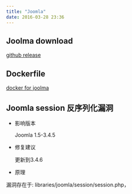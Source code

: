 ```yaml
---
title: "Joomla"
date: 2016-03-28 23:36
---
```


## Joolma download

[github release][1]

## Dockerfile

[docker for joolma][2]

## Joomla session 反序列化漏洞

* 影响版本

    Joomla 1.5-3.4.5

* 修复建议

    更新到3.4.6

* 原理

漏洞存在于: libraries/joomla/session/session.php， 



[1]: https://github.com/joomla/joomla-cms/releases
[2]: https://github.com/joomla/docker-joomla
